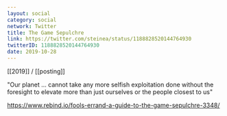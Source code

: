 ```yaml
---
layout: social
category: social
network: Twitter
title: The Game Sepulchre
link: https://twitter.com/steinea/status/1188828520144764930
twitterID: 1188828520144764930
date: 2019-10-28
---
```


[[2019]] / [[posting]]

"Our planet ... cannot take any more selfish exploitation done without the foresight to elevate more than just ourselves or the people closest to us"

<https://www.rebind.io/fools-errand-a-guide-to-the-game-sepulchre-3348/>
